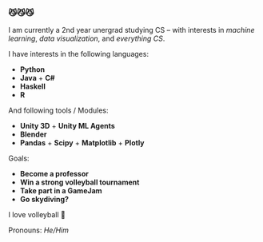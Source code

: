 ### 😼😼😼

I am currently a 2nd year unergrad studying CS – with interests in _machine learning_, _data visualization_, and _everything CS_.

I have interests in the following languages:
- **Python**
- **Java** + **C#**
- **Haskell**
- **R**

And following tools / Modules:
- **Unity 3D** + **Unity ML Agents**
- **Blender**
- **Pandas** + **Scipy** + **Matplotlib** + **Plotly** 

Goals:
- **Become a professor**
- **Win a strong volleyball tournament**
- **Take part in a GameJam**
- **Go skydiving?**

I love volleyball 🏐

Pronouns: *He/Him*